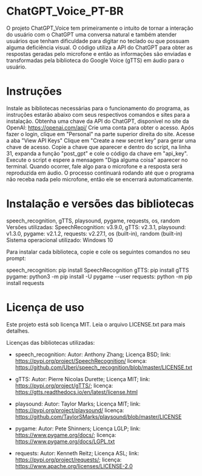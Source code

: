 # ChatGPT_Voice_PT-BR

O projeto ChatGPT_Voice tem primeiramente o intuito de tornar a interação do usuário com o ChatGPT uma conversa natural e também atender usuários que tenham dificuldade para digitar no teclado ou que possuam alguma deficiência visual. O código utiliza a API do ChatGPT para obter as respostas geradas pelo microfone e então as informações são enviadas e transformadas pela biblioteca do Google Voice (gTTS) em áudio para o usuário. 

# Instruções

Instale as bibliotecas necessárias para o funcionamento do programa, as instruções estarão abaixo com seus respectivos comandos e sites para a instalação.
Obtenha uma chave da API do ChatGPT, disponível no site da OpenAI: https://openai.com/api/
Crie uma conta para obter o acesso.
Após fazer o login, clique em "Personal" na parte superior direita do site.
Acesse a aba "View API Keys"
Clique em "Create a new secret key" para gerar uma chave de acesso.
Copie a chave que aparecer e dentro do script, na linha 31, expanda a função "post_gpt" e cole o código da chave em "api_key".
Execute o script e espere a mensagem "Diga alguma coisa" aparecer no terminal. Quando ocorrer, fale algo para o microfone e a resposta será reproduzida em áudio. O processo continuará rodando até que o programa não receba nada pelo microfone, então ele se encerrará automaticamente.

# Instalação e versões das bibliotecas

speech_recognition, gTTS, playsound, pygame, requests, os, random
Versões utilizadas: SpeechRecognition: v3.9.0, gTTS: v2.3.1, playsound: v1.3.0, pygame: v2.1.2, requests: v2.27.1, os (built-in), random (built-in)
Sistema operacional utilizado: Windows 10

Para instalar cada biblioteca, copie e cole os seguintes comandos no seu prompt:

speech_recognition: pip install SpeechRecognition
gTTS: pip install gTTS
pygame: python3 -m pip install -U pygame --user
requests: python -m pip install requests

# Licença de uso

Este projeto está sob licença MIT. Leia o arquivo LICENSE.txt para mais detalhes.

Licenças das bibliotecas utilizadas:

- speech_recognition: 
Autor: Anthony Zhang;
Licença BSD; 
link: https://pypi.org/project/SpeechRecognition/
licença: https://github.com/Uberi/speech_recognition/blob/master/LICENSE.txt

- gTTS:
Autor: Pierre Nicolas Durette;
Licença MIT;
link: https://pypi.org/project/gTTS/;
licença: https://gtts.readthedocs.io/en/latest/license.html

- playsound:
Autor: Taylor Marks;
Licença MIT;
link: https://pypi.org/project/playsound/
licença: https://github.com/TaylorSMarks/playsound/blob/master/LICENSE

- pygame: 
Autor: Pete Shinners; 
Licença LGLP; 
link: https://www.pygame.org/docs/; 
licença: https://www.pygame.org/docs/LGPL.txt

- requests:
Autor: Kenneth Reitz;
Licença ASL;
link: https://pypi.org/project/requests/;
licença: https://www.apache.org/licenses/LICENSE-2.0
